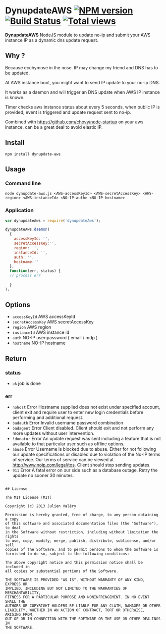 # DynupdateAWS [![NPM version](https://badge.fury.io/js/dynupdate-aws.png)](http://badge.fury.io/js/dynupdate-aws) [![Build Status](https://travis-ci.org/darul75/dynupdate-aws.png?branch=master)](https://travis-ci.org/darul75/dynupdate-aws) [![Total views](https://sourcegraph.com/api/repos/github.com/darul75/dynupdate-aws/counters/views.png)](https://sourcegraph.com/github.com/darul75/dynupdate-aws)

**DynupdateAWS** NodeJS module to update no-ip and submit your AWS instance IP as a dynamic dns update request.

## Why ?

Because ecchymose in the nose. IP may change my friend and DNS has to be updated.

At AWS instance boot, you might want to send IP update to your no-ip DNS.

It works as a daemon and will trigger an DNS update when AWS IP instance is known.

Timer checks aws instance status about every 5 seconds, when public IP is provided, event is triggered and update request sent to no-ip.

Combined with https://github.com/chovy/node-startup on your aws instance, can be a great deal to avoid elastic IP.

## Install

~~~
npm install dynupdate-aws
~~~

## Usage

### Command line
```
node dynupdate-aws.js <AWS-accessKeyId> <AWS-secretAccessKey> <AWS-region> <AWS-instanceId> <NO-IP-auth> <NO-IP-hostname>
```

### Application
```javascript
var dynupdateAws = require('dynupdateAws');

dynupdateAws.daemon(
  {
    accessKeyId: '', 
    secretAccessKey:'', 
    region: '', 
    instanceId: '',
    auth: '',
    hostname:''
  }, 
  function(err, status) {
  // process err
  
  }
);
```

## Options

* `accessKeyId` AWS accessKeyId
* `secretAccessKey` AWS secretAccessKey
* `region` AWS region
* `instanceId` AWS instance id
* `auth` NO-IP user:password ( email / mdp )
* `hostname` NO-IP hostname
        
## Return    

### status
* `ok` job is done

### err
* `nohost`  Error Hostname supplied does not exist under specified account, client exit and require user to enter new login credentials before performing and additional request.
* `badauth`  Error Invalid username password combination
* `badagent` Error Client disabled. Client should exit and not perform any more updates without user intervention.
* `!donator` Error An update request was sent including a feature that is not available to that particular user such as offline options.
* `abuse` Error Username is blocked due to abuse. Either for not following our update specifications or disabled due to violation of the No-IP terms of service. Our terms of service can be viewed at http://www.noip.com/legal/tos. Client should stop sending updates.
* `911` Error A fatal error on our side such as a database outage. Retry the update no sooner 30 minutes.
~~~

## License

The MIT License (MIT)

Copyright (c) 2013 Julien Valéry

Permission is hereby granted, free of charge, to any person obtaining a copy
of this software and associated documentation files (the "Software"), to deal
in the Software without restriction, including without limitation the rights
to use, copy, modify, merge, publish, distribute, sublicense, and/or sell
copies of the Software, and to permit persons to whom the Software is
furnished to do so, subject to the following conditions:

The above copyright notice and this permission notice shall be included in
all copies or substantial portions of the Software.

THE SOFTWARE IS PROVIDED "AS IS", WITHOUT WARRANTY OF ANY KIND, EXPRESS OR
IMPLIED, INCLUDING BUT NOT LIMITED TO THE WARRANTIES OF MERCHANTABILITY,
FITNESS FOR A PARTICULAR PURPOSE AND NONINFRINGEMENT. IN NO EVENT SHALL THE
AUTHORS OR COPYRIGHT HOLDERS BE LIABLE FOR ANY CLAIM, DAMAGES OR OTHER
LIABILITY, WHETHER IN AN ACTION OF CONTRACT, TORT OR OTHERWISE, ARISING FROM,
OUT OF OR IN CONNECTION WITH THE SOFTWARE OR THE USE OR OTHER DEALINGS IN
THE SOFTWARE.
